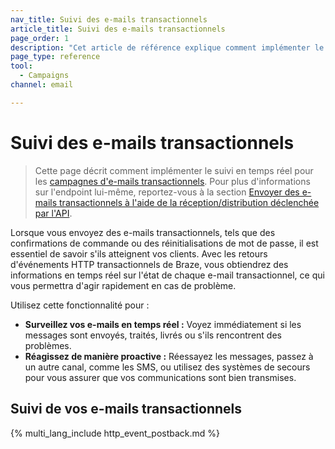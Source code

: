 ```yaml
---
nav_title: Suivi des e-mails transactionnels
article_title: Suivi des e-mails transactionnels
page_order: 1
description: "Cet article de référence explique comment implémenter le suivi en temps réel pour les campagnes d'e-mails transactionnels."
page_type: reference
tool:
  - Campaigns
channel: email

---
```


# Suivi des e-mails transactionnels

> Cette page décrit comment implémenter le suivi en temps réel pour les [campagnes d'e-mails transactionnels]({{site.baseurl}}/user_guide/message_building_by_channel/email/transactional_message_api_campaign/). Pour plus d'informations sur l'endpoint lui-même, reportez-vous à la section [Envoyer des e-mails transactionnels à l'aide de la réception/distribution déclenchée par l'API]({{site.baseurl}}/api/endpoints/messaging/send_messages/post_send_transactional_message/).

Lorsque vous envoyez des e-mails transactionnels, tels que des confirmations de commande ou des réinitialisations de mot de passe, il est essentiel de savoir s'ils atteignent vos clients. Avec les retours d'événements HTTP transactionnels de Braze, vous obtiendrez des informations en temps réel sur l'état de chaque e-mail transactionnel, ce qui vous permettra d'agir rapidement en cas de problème.

Utilisez cette fonctionnalité pour :

- **Surveillez vos e-mails en temps réel :** Voyez immédiatement si les messages sont envoyés, traités, livrés ou s'ils rencontrent des problèmes.
- **Réagissez de manière proactive :** Réessayez les messages, passez à un autre canal, comme les SMS, ou utilisez des systèmes de secours pour vous assurer que vos communications sont bien transmises.

## Suivi de vos e-mails transactionnels

{% multi_lang_include http_event_postback.md %}


